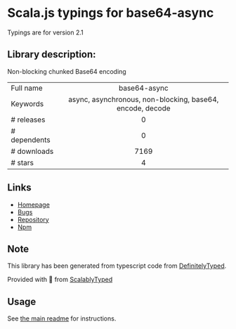 
# Scala.js typings for base64-async

Typings are for version 2.1

## Library description:
Non-blocking chunked Base64 encoding

|                    |                 |
| ------------------ | :-------------: |
| Full name          | base64-async |
| Keywords           | async, asynchronous, non-blocking, base64, encode, decode |
| # releases         | 0 |
| # dependents       | 0 |
| # downloads        | 7169 |
| # stars            | 4 |

## Links
- [Homepage](https://github.com/lukechilds/base64-async)
- [Bugs](https://github.com/lukechilds/base64-async/issues)
- [Repository](https://github.com/lukechilds/base64-async)
- [Npm](https://www.npmjs.com/package/base64-async)
    


## Note
This library has been generated from typescript code from [DefinitelyTyped](https://definitelytyped.org).

Provided with :purple_heart: from [ScalablyTyped](https://github.com/oyvindberg/ScalablyTyped)

## Usage
See [the main readme](../../readme.md) for instructions.


